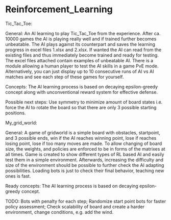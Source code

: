 # Reinforcement_Learning

Tic_Tac_Toe:

General:
An AI learning to play Tic_Tac_Toe from the experience. After ca. 10000 games the AI is playing really well and if trained further becomes unbeatable. The AI plays against its counterpart and saves the learning progress in excel files 1.xlsx and 2.xlsx. If wanted the AI can read from the existing files and thus immediately become trained and ready for testing. The excel files attached contain examples of unbeatable AI. There is a module allowing a human player to test the AI skills in a game PvE mode. Alternatively, you can just display up to 10 consecutive runs of AI vs AI matches and see each step of these games for yourself.

Concepts:
The AI learning process is based on decaying epsilon-greedy concept along with unconventional reward system for effective defense.

Possible next steps:
Use symmetry to minimize amount of board states i.e. force the AI to rotate the board so that there are only 3 possible starting positions.



My_grid_world:

General:
A game of gridworld is a simple board with obstacles, startpoint, and 3 possible ends, win if the AI reaches winning point, lose if reaches losing point, lose if too many moves are made. To allow changing of board size, the weights, and policies are enforced to be in forms of the matrixes at all times. Game is created to show different types of RL based AI and easily test them in a simple environment. Afterwards, increasing the difficulty and size of the environment should be possible to further check the AI adapting possibilities.
Loading bots is just to check their final behavior, teaching new ones is fast.

Ready concepts:
The AI learning process is based on decaying epsilon-greedy concept.

TODO: 
Bots with penalty for each step;
Randomize start point bots for faster policy assessment;
Check scalability of board and create a harder environment, change conditions, e.g. add the wind.
